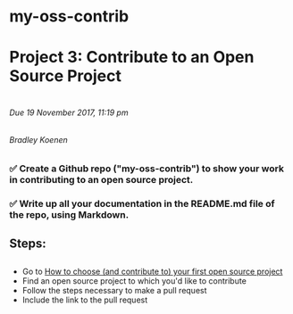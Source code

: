 # my-oss-contrib

# Project 3: Contribute to an Open Source Project <h1>
###### Due 19 November 2017, 11:19 pm <h6>
###### Bradley Koenen <h6>

### ✅ Create a Github repo ("my-oss-contrib") to show your work in contributing to an open source project. <h3>
### ✅ Write up all your documentation in the README.md file of the repo, using Markdown. <h3>

## Steps: <h2>
- Go to <a href="https://github.com/collections/choosing-projects/" target="_blank">How to choose (and contribute to) your       first open source project</a>
- Find an open source project to which you'd like to contribute
- Follow the steps necessary to make a pull request
- Include the link to the pull request
